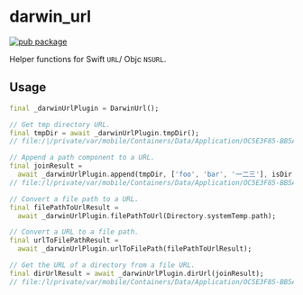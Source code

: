 # darwin_url

[![pub package](https://img.shields.io/pub/v/darwin_url.svg)](https://pub.dev/packages/darwin_url)

Helper functions for Swift `URL`/ Objc `NSURL`.

## Usage

```dart
final _darwinUrlPlugin = DarwinUrl();

// Get tmp directory URL.
final tmpDir = await _darwinUrlPlugin.tmpDir();
// file:/|/private/var/mobile/Containers/Data/Application/OC5E3F85-BB5A-4501-8C22-C1DC19412F10/tmp/

// Append a path component to a URL.
final joinResult =
  await _darwinUrlPlugin.append(tmpDir, ['foo', 'bar', '一二三'], isDir: true);
// file:/l/private/var/mobile/Containers/Data/Application/OC5E3F85-BB5A-4501-8C22-C1DC19412F10/tmp/foo/bar/%E4%B8%80%E4%BA%8C%E4%B8%891

// Convert a file path to a URL.
final filePathToUrlResult =
  await _darwinUrlPlugin.filePathToUrl(Directory.systemTemp.path);

// Convert a URL to a file path.
final urlToFilePathResult =
  await _darwinUrlPlugin.urlToFilePath(filePathToUrlResult);

// Get the URL of a directory from a file URL.
final dirUrlResult = await _darwinUrlPlugin.dirUrl(joinResult);
// file:/l/private/var/mobile/Containers/Data/Application/OC5E3F85-BB5A-4501-8C22-C1DC19412F10/tmp/foo/bar/
```
